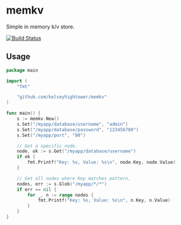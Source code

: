 # memkv

Simple in memory k/v store.

[![Build Status](https://travis-ci.org/kelseyhightower/memkv.svg)](https://travis-ci.org/kelseyhightower/memkv)

## Usage

```Go
package main

import (
	"fmt"

	"github.com/kelseyhightower/memkv"
)

func main() {
	s := memkv.New()
	s.Set("/myapp/database/username", "admin")
	s.Set("/myapp/database/password", "123456789")
	s.Set("/myapp/port", "80")

	// Get a specific node.
	node, ok := s.Get("/myapp/database/username")	
	if ok {
		fmt.Printf("Key: %s, Value: %s\n", node.Key, node.Value)
	}

	// Get all nodes where Key matches pattern.
	nodes, err := s.Glob("/myapp/*/*")
	if err == nil {
		for _, n := range nodes {
			fmt.Printf("Key: %s, Value: %s\n", n.Key, n.Value)
		}
	}
}	
```
